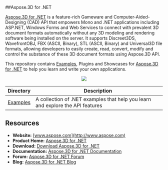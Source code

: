##Aspose.3D for .NET

[Aspose.3D for .NET](http://www.aspose.com/products/3d/net) is a feature-rich Gameware and Computer-Aided-Designing (CAD) API that empowers Mono and .NET applications including ASP.NET, Windows Forms and Web Services to connect with prevalent 3D document formats automatically without any 3D modeling and rendering software being installed on the server. It supports Discreet3DS, WavefrontOBJ, FBX (ASCII, Binary), STL (ASCII, Binary) and Universal3D file formats, allowing developers to easily create, read, convert, modify and control the substance of these 3D document formats using Aspose.3D API.

This repository contains [Examples](Examples), Plugins and Showcases for [Aspose.3D for .NET](http://www.aspose.com/products/3d/net) to help you learn and write your own applications.

<p align="center">

  <a title="Download complete Aspose.3D for .NET source code" href="https://github.com/aspose-3d/Aspose.3D-for-.NET/archive/master.zip">
	<img src="http://i.imgur.com/hwNhrGZ.png" />
  </a>
</p>

Directory | Description
--------- | -----------
[Examples](Examples)  | A collection of .NET examples that help you learn and explore the API features

## Resources

+ **Website:** [www.aspose.com](http://www.aspose.com)
+ **Product Home:** [Aspose.3D for .NET](http://www.aspose.com/products/3d/net)
+ **Download:** [Download Aspose.3D for .NET](http://www.aspose.com/downloads/3d/net)
+ **Documentation:** [Aspose.3D for .NET Documentation]( http://www.aspose.com/docs/display/3dnet/Home)
+ **Forum:** [Aspose.3D for .NET Forum]( http://www.aspose.com/community/forums/aspose.3d-product-family/535/showforum.aspx)
+ **Blog:** [Aspose.3D for .NET Blog]( http://www.aspose.com/blogs/aspose-products/aspose-3d-product-family.html)
